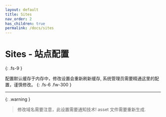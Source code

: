 ```yaml
---
layout: default
title: Sites
nav_order: 2
has_children: true
permalink: /docs/sites
---
```


# Sites - 站点配置
{: .fs-9 }

配置默认缓存于内存中，修改设置会重新刷新缓存, 系统管理员需要精通这里的配置，谨慎修改。
{: .fs-6 .fw-300 }

---

{: .warning }
> 修改域名需要注意，此设置需要通知技术! asset 文件需要重新生成. 
